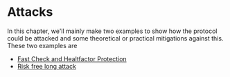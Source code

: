# Attacks

In this chapter, we'll mainly make two examples to show how the protocol could be attacked and some theoretical or practical mitigations against this.  
These two examples are
  * [Fast Check and Healtfactor Protection](./fast-check-and-healthfactor-protection.md)
  * [Risk free long attack](./risk-free-long-attack.md)
